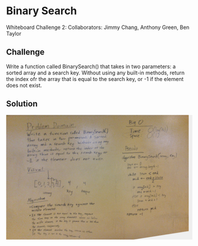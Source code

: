 # Binary Search
Whiteboard Challenge 2:
Collaborators: Jimmy Chang, Anthony Green, Ben Taylor

## Challenge
Write a function called BinarySearch() that takes in two parameters: a sorted array and a search key. Without using any built-in methods, return the index ofr the array that is equal to the search key, or -1 if the element does not exist. 

## Solution
![whiteboarding screenshot](/assets/binary_search.PNG)